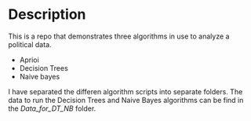 # Description
This is a repo that demonstrates three algorithms in use to analyze a political data.
  - Aprioi 
  - Decision Trees
  - Naive bayes

I have separated the differen algorithm scripts into separate folders.
The data to run the Decision Trees and Naive Bayes algorithms can be find in the _Data_for_DT_NB_ folder. 
